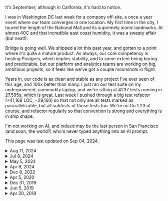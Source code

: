 <!--

<div class="my-16
            ml-[calc(-1rem)] mr-[calc(-1rem)] w-[calc(100%+2rem)]
            lg:mr-[calc(-1rem-75px)] lg:ml-[calc(-1rem-75px)] lg:w-[calc(100%+2rem+2*75px)]
            xl:mr-[calc(-1rem-150px)] xl:ml-[calc(-1rem-150px)] xl:w-[calc(100%+2rem+2*150px)]
            ">
    <img src="/photographs/now/2024-07-salesforce-tower.jpg" alt="Salesforce Tower" class="lg:rounded-lg w-full">
</div>

-->

It's September, although in California, it's hard to notice.

I was in Washington DC last week for a company off-site, a once a year event where our team converges in one location. My first time in the city, I toured the length of the National Mall and its supremely iconic landmarks. At almost 40C and that incredible east coast humidity, it was a sweaty affair (but neat!).

Bridge is going well. We shipped a lot this past year, and gotten to a point where it's quite a mature product. As always, our core competency is hosting Postgres, which implies stability, and to some extent being boring and predictable, but our platform and analytics teams are working on big, ambitious projects, so it feels like we've got a couple moonshots in flight.

Years in, our code is as clean and stable as any project I've ever seen of this age, and 100x better than many. I just ran our test suite on my underpowered, commodity laptop, and we're sitting at 4237 tests running in 27.595s, which is great. Last week I pushed through a big test refactor (+41,168 LOC, −29,160) so that not only are all tests marked as pararallelizable, but all _subtests_ of those tests too. We're on Go 1.23 of course, and refactor regularly so that convention is strong and everything is in ship shape.

I'm not working on AI, and indeed may be the last person in San Francisco (and soon, the world?) who's never typed anything into an AI prompt.

<div class="not-prose">
    <p class="font-serif italic my-1 leading-normal not-prose text-sm tracking-tight">This page was last updated on
        <span class="font-bold">Sep 04, 2024</span>.
    </p>
</div>

<details class="">
    <summary class="font-semibold font-serif list-outside pl-1 text-sm">Aug 11, 2024</summary>
    <div class="my-10">

<div class="mb-16 mt-8
            ml-[calc(-1rem)] mr-[calc(-1rem)] w-[calc(100%+2rem)]
            lg:mr-[calc(-1rem-75px)] lg:ml-[calc(-1rem-75px)] lg:w-[calc(100%+2rem+2*75px)]
            xl:mr-[calc(-1rem-150px)] xl:ml-[calc(-1rem-150px)] xl:w-[calc(100%+2rem+2*150px)]
            ">
    <img src="/photographs/now/2024-07-salesforce-tower.jpg" alt="Salesforce Tower" class="lg:rounded-lg w-full">
</div>

## Pen testing, Q3, DC

It's August. I don't have anything of substance to write about, so here's a couple short points instead:

* We're currently running a pen test with an external contractor. They're the best one we've worked with so far, and a number of legitimate liabilities have fallen out of it. I've spent the last few weeks shoring up the walls.

* My main macro project continues to be rebuilding our roles system. There's been a lot of smaller distractions, and refactoring existing code to make what I'm envisioning possible has taken longer than I expected.

* I've acquired a new toy, a Leica Q3. I finally ordered one the week before prices were set to increase. Leicas are bad deals and I'm old enough now to know very definitively that new consumer products will never make you happy, but what the hell, I hadn't bought anything substantial in a long time.

* I'm headed to Washington DC in a few weeks, the first time I'll have ever visited the nation's capital. I've heard mixed things, and honestly can't say whether I'll love or hate it.

* I've been playing way too much [_Elden Ring_](/fragments/elden-ring), a game I thought I'd hate like other FromSoft games, but which I now acknowledge is a masterpiece of both worldbuilding and gameplay design.

</div>
</details>

<details class="">
    <summary class="font-semibold font-serif list-outside pl-1 text-sm">Jul 8, 2024</summary>
    <div class="my-10">

## RBAC, Python (#rbac)

I'm in San Francisco.

I'm working on rebuilding Bridge's RBAC (role-based access control) system, taking inspiration from [Tailscale's substantial write up on the subject](https://tailscale.com/blog/rbac-like-it-was-meant-to-be), which seems to be the most contemporary thinking on the subject from practioners who _also_ do a good job of it in their own product. Dozens of companies selling enterprise security solutions have strong opinions on the subject, but it doesn't inspire much confidence when their own offerings are of middling quality.

I've been relearning Python to help build a [River's Python client library](https://github.com/riverqueue/riverqueue-python). The language's been a mixed bag overall, but it's been interesting diving into typing, asyncio, and tooling like [Rye](https://github.com/astral-sh/rye), none of which existed the last time I worked in the language.

</div>
</details>

<details class="">
    <summary class="font-semibold font-serif list-outside pl-1 text-sm">May 5, 2024</summary>
    <div class="my-10">

<div class="mb-16 mt-8
            ml-[calc(-1rem)] mr-[calc(-1rem)] w-[calc(100%+2rem)]
            lg:mr-[calc(-1rem-75px)] lg:ml-[calc(-1rem-75px)] lg:w-[calc(100%+2rem+2*75px)]
            xl:mr-[calc(-1rem-150px)] xl:ml-[calc(-1rem-150px)] xl:w-[calc(100%+2rem+2*150px)]
            ">
    <img src="/photographs/now/2024-05-stayery.jpg" alt="Stayery" class="lg:rounded-lg w-full">
</div>

I'm spending the month in Berlin, where I'm trying to run and write every day, and enjoy time in a place that's less reminiscent of a zombie wasteland than my home city.

The next big project I'm tackling at work is Active Directory. That sounds about as fun as a root canal, but I take it as an interesting challenge. AD is a long in the tooth technology that's still in use by many of the biggest players in the industry (we even used it at Stripe!). How can we integrate it in such a way that it gets big users what they need, produces as little code as possible and as few headaches for us, and maximizes the yield in leverage we get out of the effort. For example, it might involve ignoring the low level AD APIs and integrating [SCIM instead](https://en.wikipedia.org/wiki/System_for_Cross-domain_Identity_Management), thereby buying us compatibility with other non-AD SCIM-based systems.

Blake and I continue work on our open source Postgres job queue, [River](https://github.com/riverqueue/river), which I think is fair to say is the most full-featured in the Go ecosystem by some margin. There's something incredibly satisfying about taking a project scoped to a known, fixed domain, and refinining its code over and over again until it's _perfect_.  Trying to handle every edge, and with attention to detail on every line of code.

I recently published [Ruby gem](https://github.com/riverqueue/riverqueue-ruby) that enables job insertion in Ruby, but for jobs to be worked in Go, which is something that I'd always wanted back at Heroku and Stripe. I wrote about [my experience putting in type checking with Steep, and publishing RBS files](/fragments/ruby-typing-2024) for the project.

</div>
</details>

<details class="">
    <summary class="font-semibold font-serif list-outside pl-1 text-sm">Apr 9, 2024</summary>
    <div class="my-10">

I'm in San Francisco, where inertia keeps me rooted.

Work on Crunchy Bridge continues. As part of filling out a self-evaluation last week I scanned every pull request I've issued over the last year, and I liked what I saw. What we've shipped during that time is above and beyond any org I've worked at before. Small teams, agile tech stacks, and lack of a culture of objection-for-objection's-sake do wonders for productivity.

A few things I sent out the door recently:

* Multi-factor authentication, supporting WebAuthn (Yubikeys and biometric challenges like Touch ID) and TOTP (time-based one-time passwords). ([Notes](/fragments/lean-fast) on getting this shipped quickly.)
* An asynchronous query runner that's built to scale by taking advantage of Go's parallelism, by storing results to S3 instead of Postgres, and which prunes its results regularly.
* [Retired our use of Keycloak](/atoms/gkoxmy2), which involved many smaller tasks like adopting a [fancy new password hashing scheme](/fragments/password-hashing).

Pre-lockdown, I'd gotten into the best shape of my life by baking exercise into my schedule with a daily run commute, fitness which I unfortunately let languish. Newly armed with a WeWork pass and gym membership (for the showers), I'm bringing it back. A straight shot from the mountain down Market St to Embarcadero -- 50km/week if I keep it up.

Next month, Europe.

</div>
</details>

<details class="">
    <summary class="font-semibold font-serif list-outside pl-1 text-sm">Dec 8, 2022</summary>
    <div class="my-10">

I'm back home in Calgary for the holidays, staring into the precipice of 2023 which between money markets, strife, and war is shaping up to be a formidable year.

At work, we're aiming to build the best database-as-a-service in the world. I shipped more features over the last year than the previous five combined, and which were built into a robust stack that to this day has less tech debt than many two-week-old startups (I'm kind of proud of it, you might be able to tell). We have another aggressive roadmap for 2023, and I'll be doing my best to make sure that we don't slip.

I added a couple new sections to the site recently:

* [**Atoms:**](/atoms) Short multimedia particles minus the stress of a social media platform ([atom feed](/atoms.atom)).
* [**Sequences:**](/sequences) Periodic large format photos paired with prose. An older project, but one which I recently revived, flattened, and republished.

A few weeks before that I became somewhat enamored by the idea of [Spring '83](https://www.robinsloan.com/lab/specifying-spring-83/) and ended up [writing a server implementation](https://github.com/brandur/neospring) which is now in prod and [hosts my board](https://neospring.brandur.org/). I don't think Twitter is being displaced anytime soon, but these indy web projects are great.

In 2023: write, move, visit France.

</div>
</details>

<details class="">
    <summary class="font-semibold font-serif list-outside pl-1 text-sm">Apr 5, 2020</summary>
    <div class="my-10">

<div class="mb-16 mt-8
            ml-[calc(-1rem)] mr-[calc(-1rem)] w-[calc(100%+2rem)]
            lg:mr-[calc(-1rem-75px)] lg:ml-[calc(-1rem-75px)] lg:w-[calc(100%+2rem+2*75px)]
            xl:mr-[calc(-1rem-150px)] xl:ml-[calc(-1rem-150px)] xl:w-[calc(100%+2rem+2*150px)]
            ">
    <img src="/assets/images/now/twin-peaks-stairs.jpg" alt="Stairs up to Twin Peaks" class="lg:rounded-lg w-full">
</div>

It's 2020. Like for almost everyone else on Earth, COVID-19 is top-of-mind. I'm working from home, San Francisco is sheltering in place, and the future is a hugely uncertain time.

As bad as our present day situation is, an indefinite work from home policy has given me more flexibility and more energy in my day-to-day than I've ever had in my adult life, and I'm going to do my best not to waste it.

Some things I’m working on:

* Write every day, and try to so fluidly. Instead of agonizing over every word, get content down, revise, and revise again. Some projects:

    * A (roughly) weekly newsletter called <em>Nanoglyph</em>. I’m challenging myself to send at least 30 editions in 2020, and do so without compromising content quality. You should <a href="https://nanoglyph-signup.brandur.org/">try subscribing</a>.
    * A development log with notes on daily software discoveries and projects. Most entries will be of minor interest, but frequent enough to build writing cadence. <a href="/fragments/google-cloud-run-deploy">For example</a>.

* Meditate every day.

</div>
</details>

<details class="">
    <summary class="font-semibold font-serif list-outside pl-1 text-sm">Dec 31, 2019</summary>
    <div class="my-10">

<div class="mb-16 mt-8
            ml-[calc(-1rem)] mr-[calc(-1rem)] w-[calc(100%+2rem)]
            lg:mr-[calc(-1rem-75px)] lg:ml-[calc(-1rem-75px)] lg:w-[calc(100%+2rem+2*75px)]
            xl:mr-[calc(-1rem-150px)] xl:ml-[calc(-1rem-150px)] xl:w-[calc(100%+2rem+2*150px)]
            ">
    <img src="/assets/images/now/calgary-snow.jpg" alt="Calgary snow" class="lg:rounded-lg w-full">
</div>

I’m in Calgary for the winter break. It’s the last day of 2019 and we’re on the precipice of a new decade.

Some things I’m working on:

* Writing a (roughly) weekly newsletter called <em>Nanoglyph</em>. I’m challenging myself to send at least 30 editions in 2020, and do so without compromising content quality. You should <a href="https://nanoglyph-signup.brandur.org/">try subscribing</a>.
* Write more, and more fluidly. Instead of agonizing over every word, get content down, revise, and revise again.
* The craft of software has landed on a plateau where big, complicated, fragile backend deployments that support slow, underwhelming, buggy frontend products is the norm. Find techniques and ideas to reverse this trend and boost their signal.
* Ran 1000 miles and did 42k pushups in 2019, do so again in 2020. Keep weight at ~150 lbs. Zero in on ~10% body fat.
* Reboot meditation practice. Did pretty well in 2018, but fell off the wagon completely in 2019. Aim for a couple 30 consecutive day runs.

</div>
</details>

<details class="">
    <summary class="font-semibold font-serif list-outside pl-1 text-sm">Jun 5, 2019</summary>
    <div class="my-10">

<div class="mb-16 mt-8
            ml-[calc(-1rem)] mr-[calc(-1rem)] w-[calc(100%+2rem)]
            lg:mr-[calc(-1rem-75px)] lg:ml-[calc(-1rem-75px)] lg:w-[calc(100%+2rem+2*75px)]
            xl:mr-[calc(-1rem-150px)] xl:ml-[calc(-1rem-150px)] xl:w-[calc(100%+2rem+2*150px)]
            ">
    <img src="/assets/images/now/molecule-man.jpg" alt="Molecule man in Berlin" class="lg:rounded-lg w-full">
</div>

I'm in Berlin.

A few points of focus:

* A <a href="/sequences-project">photography project called <strong><em>Sequences</em></strong></a> as an experiment to promote the independent web.
* A tiny static site framework that encourages stability through writing build recipes in a compiled language instead of in untyped templates, or having them implied through file organization.
* Writing on topics like <del>WebSockets</del> (<a href="/live-reload">done</a>), operable databases, and stability through data constraints.
* Nutrition and fitness: Leaner diet, run 1000 miles in 2019. Targeting <150 lbs. and ~10% body fat.

</div>
</details>

<details class="">
    <summary class="font-semibold font-serif list-outside pl-1 text-sm">Apr 20, 2018</summary>
    <div class="my-10">

<div class="mb-16 mt-8
            ml-[calc(-1rem)] mr-[calc(-1rem)] w-[calc(100%+2rem)]
            lg:mr-[calc(-1rem-75px)] lg:ml-[calc(-1rem-75px)] lg:w-[calc(100%+2rem+2*75px)]
            xl:mr-[calc(-1rem-150px)] xl:ml-[calc(-1rem-150px)] xl:w-[calc(100%+2rem+2*150px)]
            ">
    <img src="/assets/images/now/sutro-giants.jpg" alt="Sutro giants" class="lg:rounded-lg w-full">
</div>

I'm in San Francisco, working on technology at Stripe.

A few points of focus:

* Meditating every day.
* Learning <a href="/rust-web">Rust</a>, and using it to proof out resilient services that don't need constant human attention.
* Exercising my <a href="https://twitter.com/brandur/statuses/823588112488013824">attention muscle</a> by putting in more periods of deep thought and intense non-maintenance work. I wake up early, and try to focus on only one thing at a time.

</div>
</details>


<!--

/ ---------------------------------------------------------------------------- 
/ OLD
/ ---------------------------------------------------------------------------- 

## April 20, 2018


## November 26, 2017

/ p I'm in Japan, visiting its unique duality of the most beautiful natural and urban environments in the world, decompressing from the ever-turning treadmill of electronic life, writing, and visiting as many <a href="https://en.wikipedia.org/wiki/Onsen">onsens</a> as I can find.



## September 18, 2017

/ p I'm in Canada enjoying its exceptional natural beauty during the final days of summer, visiting family, and attending the weddings of a few of my oldest friends.



## January 23rd, 2016

/ I'm in San Francisco concentrating on self-discipline, self-improvement, and shipping the next big thing at Stripe.



## Other old stuff

/ li Seeking to deeply understand some of my favorite pieces of technology like Postgres and Rust, and transforming those findings into published material.
/ li Writing an aspirational guide for building software that's simple, robust, and stable without constant human attention.
/ li Some basic voice recording to help me get more articulate and be able to form more cohesive long form thoughts in speech.

-->
